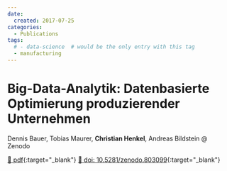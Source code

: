 ```yaml
---
date:
  created: 2017-07-25
categories:
  - Publications
tags:
  # - data-science  # would be the only entry with this tag
  - manufacturing
---
```


# Big-Data-Analytik: Datenbasierte Optimierung produzierender Unternehmen

Dennis Bauer, Tobias Maurer, __Christian Henkel__, Andreas Bildstein @ Zenodo

[📄 pdf](https://zenodo.org/records/803099/files/Big-Data-Analytik.pdf?download=1){:target="_blank"} [🔗 doi: 10.5281/zenodo.803099](https://doi.org/10.5281/zenodo.803099){:target="_blank"}
